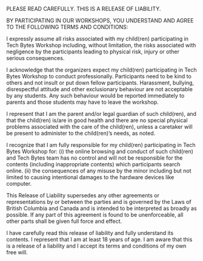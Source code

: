 PLEASE READ CAREFULLY. THIS IS A RELEASE OF LIABILITY.

BY PARTICIPATING IN OUR WORKSHOPS, YOU UNDERSTAND AND AGREE TO THE FOLLOWING TERMS AND CONDITIONS:

I expressly assume all risks associated with my child(ren) participating in Tech Bytes Workshop including, without limitation, the risks associated with negligence by the participants leading to physical risk, injury or other serious consequences. 

I acknowledge that the organizers expect my child(ren) participating in Tech Bytes Workshop to conduct professionally. Participants need to be kind to others and not insult or put down fellow participants. Harassment, bullying, disrespectful attitude and other exclusionary behaviour are not acceptable by any students. Any such behaviour would be reported immediately to parents and those students may have to leave the workshop. 

I represent that I am the parent and/or legal guardian of such child(ren), and that the child(ren) is/are in good health and there are no special physical problems associated with the care of the child(ren), unless a caretaker will be present to administer to the child(ren)’s needs, as noted.

I recognize that I am fully responsible for my child(ren) participating in Tech Bytes Workshop for: (i) the online browsing and conduct of such child(ren) and Tech Bytes team has no control and will not be responsible for the contents (including inappropriate contents) which participants search online. (ii) the consequences of any misuse by the minor including but not limited to causing intentional damages to the hardware devices like computer.

This Release of Liability supersedes any other agreements or representations by or between the parties and is governed by the Laws of British Columbia and Canada and is intended to be interpreted as broadly as possible. If any part of this agreement is found to be unenforceable, all other parts shall be given full force and effect.

I have carefully read this release of liability and fully understand its contents. I represent that I am at least 18 years of age. I am aware that this is a release of a liability and I accept its terms and conditions of my own free will.
